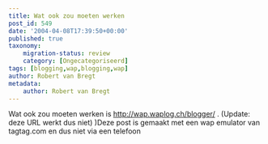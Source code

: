 ```yaml
---
title: Wat ook zou moeten werken
post_id: 549
date: '2004-04-08T17:39:50+00:00'
published: true
taxonomy:
    migration-status: review
    category: [Ongecategoriseerd]
tags: [blogging,wap,blogging,wap]
author: Robert van Bregt
metadata:
    author: Robert van Bregt
---
```

Wat ook zou moeten werken is http://wap.waplog.ch/blogger/ . (Update: deze URL werkt dus niet) )Deze post is gemaakt met een wap emulator van tagtag.com en dus niet via een telefoon